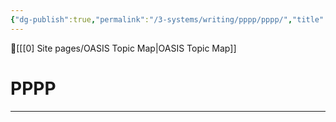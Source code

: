 ```yaml
---
{"dg-publish":true,"permalink":"/3-systems/writing/pppp/pppp/","title":"PPPP"}
---
```



🔺[[[0] Site pages/OASIS Topic Map\|OASIS Topic Map]]

# PPPP
---



















